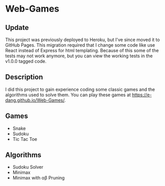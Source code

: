 # Web-Games

## Update

This project was previously deployed to Heroku, but I've since moved it to GitHub Pages. This migration required that I change some code like use React instead of Express for html templating. Because of this some of the tests may not work anymore, but you can view the working tests in the v1.0.0 tagged code.

## Description

I did this project to gain experience coding some classic games and the algorithms used to solve them. You can play
these games at https://e-dang.github.io/Web-Games/.

## Games

- Snake
- Sudoku
- Tic Tac Toe

## Algorithms

- Sudoku Solver
- Minimax
- Minimax with αβ Pruning
